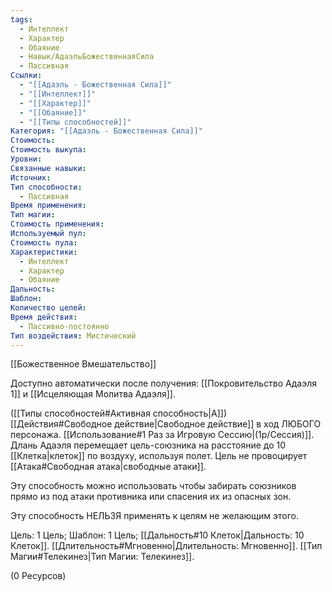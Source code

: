 ```yaml
---
tags:
  - Интеллект
  - Характер
  - Обаяние
  - Навык/АдаэльБожественнаяСила
  - Пассивная
Ссылки:
  - "[[Адаэль - Божественная Сила]]"
  - "[[Интеллект]]"
  - "[[Характер]]"
  - "[[Обаяние]]"
  - "[[Типы способностей]]"
Категория: "[[Адаэль - Божественная Сила]]"
Стоимость: 
Стоимость выкупа: 
Уровни: 
Связанные навыки: 
Источник: 
Тип способности:
  - Пассивная
Время применения: 
Тип магии: 
Стоимость применения: 
Используемый пул: 
Стоимость пула: 
Характеристики:
  - Интеллект
  - Характер
  - Обаяние
Дальность: 
Шаблон: 
Количество целей: 
Время действия:
  - Пассивно-постоянно
Тип воздействия: Мистический
---
```

[[Божественное Вмешательство]]

Доступно автоматически после получения: [[Покровительство Адаэля 1]] и [[Исцеляющая Молитва Адаэля]].

([[Типы способностей#Активная способность|А]]) [[Действия#Свободное действие|Свободное действие]] в ход ЛЮБОГО персонажа. [[Использование#1 Раз за Игровую Сессию|(1р/Сессия)]]. Длань Адаэля перемещает цель-союзника на расстояние до 10 [[Клетка|клеток]] по воздуху, используя полет. Цель не провоцирует [[Атака#Свободная атака|свободные атаки]].  

Эту способность можно использовать чтобы забирать союзников прямо из под атаки противника или спасения их из опасных зон.

Эту способность НЕЛЬЗЯ применять к целям не желающим этого. 

Цель: 1 Цель; Шаблон: 1 Цель; [[Дальность#10 Клеток|Дальность: 10 Клеток]]. [[Длительность#Мгновенно|Длительность: Мгновенно]].  [[Тип Магии#Телекинез|Тип Магии: Телекинез]].

(0 Ресурсов)

